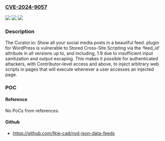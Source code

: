 ### [CVE-2024-9057](https://cve.mitre.org/cgi-bin/cvename.cgi?name=CVE-2024-9057)
![](https://img.shields.io/static/v1?label=Product&message=Curator.io%3A%20Show%20all%20your%20social%20media%20posts%20in%20a%20beautiful%20feed.&color=blue)
![](https://img.shields.io/static/v1?label=Version&message=*%3C%3D%201.9%20&color=brighgreen)
![](https://img.shields.io/static/v1?label=Vulnerability&message=CWE-79%20Improper%20Neutralization%20of%20Input%20During%20Web%20Page%20Generation%20('Cross-site%20Scripting')&color=brighgreen)

### Description

The Curator.io: Show all your social media posts in a beautiful feed. plugin for WordPress is vulnerable to Stored Cross-Site Scripting via the ‘feed_id’ attribute in all versions up to, and including, 1.9 due to insufficient input sanitization and output escaping. This makes it possible for authenticated attackers, with Contributor-level access and above, to inject arbitrary web scripts in pages that will execute whenever a user accesses an injected page.

### POC

#### Reference
No PoCs from references.

#### Github
- https://github.com/fkie-cad/nvd-json-data-feeds


